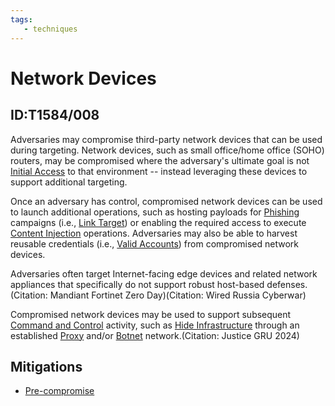 ```yaml
---
tags:
   - techniques
---
```

# Network Devices
## ID:T1584/008
Adversaries may compromise third-party network devices that can be used during targeting. Network devices, such as small office/home office (SOHO) routers, may be compromised where the adversary's ultimate goal is not [Initial Access](/mitre/tactics/TA0001) to that environment -- instead leveraging these devices to support additional targeting.

Once an adversary has control, compromised network devices can be used to launch additional operations, such as hosting payloads for [Phishing](/mitre/techniques/T1566) campaigns (i.e., [Link Target](/mitre/techniques/T1608/005)) or enabling the required access to execute [Content Injection](/mitre/techniques/T1659) operations. Adversaries may also be able to harvest reusable credentials (i.e., [Valid Accounts](/mitre/techniques/T1078)) from compromised network devices.

Adversaries often target Internet-facing edge devices and related network appliances that specifically do not support robust host-based defenses.(Citation: Mandiant Fortinet Zero Day)(Citation: Wired Russia Cyberwar)

Compromised network devices may be used to support subsequent [Command and Control](/mitre/tactics/TA0011) activity, such as [Hide Infrastructure](/mitre/techniques/T1665) through an established [Proxy](/mitre/techniques/T1090) and/or [Botnet](/mitre/techniques/T1584/005) network.(Citation: Justice GRU 2024)
## Mitigations
* [Pre-compromise](mitigations/M1056)
